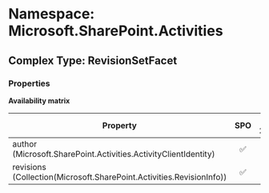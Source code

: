 # Namespace: Microsoft.SharePoint.Activities

## Complex Type: RevisionSetFacet

### Properties

**Availability matrix**

Property | SPO | SP 2019 | SP 2016 | SP 2013
----------|:---:|:-------:|:-------:|:-------:
author (Microsoft.SharePoint.Activities.ActivityClientIdentity) | ✅ | ✅ | ❌ | ❌
revisions (Collection(Microsoft.SharePoint.Activities.RevisionInfo)) | ✅ | ✅ | ❌ | ❌